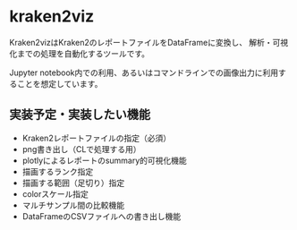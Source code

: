 # kraken2viz

Kraken2vizはKraken2のレポートファイルをDataFrameに変換し、
解析・可視化までの処理を自動化するツールです。

Jupyter notebook内での利用、あるいはコマンドラインでの画像出力に利用することを想定しています。

## 実装予定・実装したい機能
- Kraken2レポートファイルの指定（必須）
- png書き出し（CLで処理する用）
- plotlyによるレポートのsummary的可視化機能
- 描画するランク指定
- 描画する範囲（足切り）指定
- colorスケール指定
- マルチサンプル間の比較機能
- DataFrameのCSVファイルへの書き出し機能
